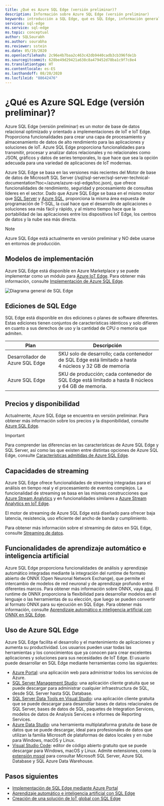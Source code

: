 ```yaml
---
title: ¿Qué es Azure SQL Edge (versión preliminar)?
description: Información sobre Azure SQL Edge (versión preliminar)
keywords: introducción a SQL Edge, qué es SQL Edge, información general sobre SQL Edge
services: sql-edge
ms.service: sql-edge
ms.topic: conceptual
author: SQLSourabh
ms.author: sourabha
ms.reviewer: sstein
ms.date: 05/19/2020
ms.openlocfilehash: 2c96e4b7baa2c463c42db9440cadb3cb396fde1b
ms.sourcegitcommit: 628be49d29421a638c8a479452d78ba1c9f7c8e4
ms.translationtype: HT
ms.contentlocale: es-ES
ms.lasthandoff: 08/20/2020
ms.locfileid: "88642476"
---
```

# <a name="what-is-azure-sql-edge-preview"></a>¿Qué es Azure SQL Edge (versión preliminar)?

Azure SQL Edge (versión preliminar) es un motor de base de datos relacional optimizado y orientado a implementaciones de IoT e IoT Edge. Proporciona funcionalidades para crear una capa de procesamiento y almacenamiento de datos de alto rendimiento para las aplicaciones y soluciones de IoT. Azure SQL Edge proporciona funcionalidades para transmitir, procesar y analizar datos relacionales y no relacionales como JSON, gráficos y datos de series temporales, lo que hace que sea la opción adecuada para una variedad de aplicaciones de IoT modernas.

Azure SQL Edge se basa en las versiones más recientes del Motor de base de datos de Microsoft SQL Server (/sql/sql-server/sql-server-technical-documentation?toc=/azure/azure-sql-edge/toc.json), que ofrece funcionalidades de rendimiento, seguridad y procesamiento de consultas líderes en el sector. Dado que Azure SQL Edge se basa en el mismo motor que [SQL Server](/sql/sql-server/sql-server-technical-documentation?toc=/azure/azure-sql-edge/toc.json) y [Azure SQL](https://docs.microsoft.com/azure/azure-sql/), proporciona la misma área expuesta de programación de T-SQL, la cual hace que el desarrollo de aplicaciones o soluciones sea más fácil y rápido, y al mismo tiempo hace que la portabilidad de las aplicaciones entre los dispositivos IoT Edge, los centros de datos y la nube sea más directa.

> [!NOTE]
> Azure SQL Edge está actualmente en versión preliminar y NO debe usarse en entornos de producción.

## <a name="deployment-models"></a>Modelos de implementación

Azure SQL Edge está disponible en Azure Marketplace y se puede implementar como un módulo para [Azure IoT Edge](../iot-edge/about-iot-edge.md). Para obtener más información, consulte [Implementación de Azure SQL Edge](deploy-portal.md).<br>

![Diagrama general de SQL Edge](media/overview/overview.png)

## <a name="editions-of-sql-edge"></a>Ediciones de SQL Edge

SQL Edge está disponible en dos ediciones o planes de software diferentes. Estas ediciones tienen conjuntos de características idénticos y solo difieren en cuanto a sus derechos de uso y la cantidad de CPU o memoria que admiten.

   |**Plan**  |**Descripción**  |
   |---------|---------|
   |Desarrollador de Azure SQL Edge  |  SKU solo de desarrollo; cada contenedor de SQL Edge está limitado a hasta 4 núcleos y 32 GB de memoria  |
   |Azure SQL Edge    |  SKU de producción; cada contenedor de SQL Edge está limitado a hasta 8 núcleos y 64 GB de memoria. |

## <a name="pricing-and-availability"></a>Precios y disponibilidad

Actualmente, Azure SQL Edge se encuentra en versión preliminar. Para obtener más información sobre los precios y la disponibilidad, consulte [Azure SQL Edge](https://azure.microsoft.com/services/sql-edge/).

> [!IMPORTANT]
> Para comprender las diferencias en las características de Azure SQL Edge y SQL Server, así como las que existen entre distintas opciones de Azure SQL Edge, consulte [Características admitidas de Azure SQL Edge](features.md).

## <a name="streaming-capabilities"></a>Capacidades de streaming  

Azure SQL Edge ofrece funcionalidades de streaming integradas para el análisis en tiempo real y el procesamiento de eventos complejos. La funcionalidad de streaming se basa en las mismas construcciones que [Azure Stream Analytics](../stream-analytics/stream-analytics-introduction.md) y en funcionalidades similares a [Azure Stream Analytics en IoT Edge](../stream-analytics/stream-analytics-edge.md).

El motor de streaming de Azure SQL Edge está diseñado para ofrecer baja latencia, resistencia, uso eficiente del ancho de banda y cumplimiento. 

Para obtener más información sobre el streaming de datos en SQL Edge, consulte [Streaming de datos](stream-data.md).

## <a name="machine-learning-and-artificial-intelligence-capabilities"></a>Funcionalidades de aprendizaje automático e inteligencia artificial

Azure SQL Edge proporciona funcionalidades de análisis y aprendizaje automático integradas mediante la integración del runtime de formato abierto de ONNX (Open Neuronal Network Exchange), que permite el intercambio de modelos de red neuronal y de aprendizaje profundo entre diferentes marcos. Para obtener más información sobre ONNX, vaya [aquí](https://onnx.ai/). El runtime de ONNX proporciona la flexibilidad para desarrollar modelos en el lenguaje o las herramientas de su elección, que luego se pueden convertir al formato ONNX para su ejecución en SQL Edge. Para obtener más información, consulte [Aprendizaje automático e inteligencia artificial con ONNX en SQL Edge](onnx-overview.md).

## <a name="working-with-azure-sql-edge"></a>Uso de Azure SQL Edge

Azure SQL Edge facilita el desarrollo y el mantenimiento de aplicaciones y aumenta su productividad. Los usuarios pueden usar todas las herramientas y los conocimientos que ya conocen para crear excelentes aplicaciones y soluciones para sus necesidades de IoT Edge. El usuario puede desarrollar en SQL Edge mediante herramientas como las siguientes:

- [Azure Portal](https://portal.azure.com/): una aplicación web para administrar todos los servicios de Azure.
- [SQL Server Management Studio](/sql/ssms/download-sql-server-management-studio-ssms/): una aplicación cliente gratuita que se puede descargar para administrar cualquier infraestructura de SQL, desde SQL Server hasta SQL Database.
- [SQL Server Data Tools en Visual Studio](/sql/ssdt/download-sql-server-data-tools-ssdt/): una aplicación cliente gratuita que se puede descargar para desarrollar bases de datos relacionales de SQL Server, bases de datos de SQL, paquetes de Integration Services, modelos de datos de Analysis Services e informes de Reporting Services.
- [Azure Data Studio](/sql/azure-data-studio/what-is/): una herramienta multiplataforma gratuita de base de datos que se puede descargar, ideal para profesionales de datos que utilizan la familia Microsoft de plataformas de datos locales y en nube para Windows, macOS y Linux.
- [Visual Studio Code](https://code.visualstudio.com/docs): editor de código abierto gratuito que se puede descargar para Windows, macOS y Linux. Admite extensiones, como la [extensión mssql](https://aka.ms/mssql-marketplace) para consultar Microsoft SQL Server, Azure SQL Database y SQL Azure Data Warehouse.


## <a name="next-steps"></a>Pasos siguientes

- [Implementación de SQL Edge mediante Azure Portal](deploy-portal.md)
- [Aprendizaje automático e inteligencia artificial con SQL Edge](onnx-overview.md)
- [Creación de una solución de IoT global con SQL Edge](tutorial-deploy-azure-resources.md)
